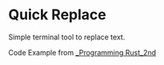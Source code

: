 # Quick Replace

Simple terminal tool to replace text.

Code Example from [_Programming Rust_2nd](https://www.oreilly.com/library/view/programming-rust-2nd/9781492052586/)